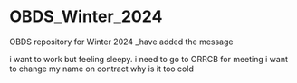 # OBDS_Winter_2024

OBDS repository for Winter 2024 _have added the message

i want to work but feeling sleepy.
i need to go to ORRCB for meeting
i want to change my name on contract
why is it too cold
